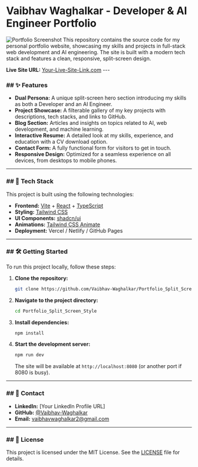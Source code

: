 # Vaibhav Waghalkar - Developer & AI Engineer Portfolio

![Portfolio Screenshot](./public/screenshot.png) 
This repository contains the source code for my personal portfolio website, showcasing my skills and projects in full-stack web development and AI engineering. The site is built with a modern tech stack and features a clean, responsive, split-screen design.

**Live Site URL:** [Your-Live-Site-Link.com](https://Your-Live-Site-Link.com) ---

### ## ✨ Features

* **Dual Persona:** A unique split-screen hero section introducing my skills as both a Developer and an AI Engineer.
* **Project Showcase:** A filterable gallery of my key projects with descriptions, tech stacks, and links to GitHub.
* **Blog Section:** Articles and insights on topics related to AI, web development, and machine learning.
* **Interactive Resume:** A detailed look at my skills, experience, and education with a CV download option.
* **Contact Form:** A fully functional form for visitors to get in touch.
* **Responsive Design:** Optimized for a seamless experience on all devices, from desktops to mobile phones.

---

### ## 🚀 Tech Stack

This project is built using the following technologies:

* **Frontend:** [Vite](https://vitejs.dev/) + [React](https://reactjs.org/) + [TypeScript](https://www.typescriptlang.org/)
* **Styling:** [Tailwind CSS](https://tailwindcss.com/)
* **UI Components:** [shadcn/ui](https://ui.shadcn.com/)
* **Animations:** [Tailwind CSS Animate](https://tailwindcss-animate.com/)
* **Deployment:** Vercel / Netlify / GitHub Pages

---

### ## 🛠️ Getting Started

To run this project locally, follow these steps:

1.  **Clone the repository:**
    ```sh
    git clone https://github.com/Vaibhav-Waghalkar/Portfolio_Split_Screen_Style.git
    ```

2.  **Navigate to the project directory:**
    ```sh
    cd Portfolio_Split_Screen_Style
    ```

3.  **Install dependencies:**
    ```sh
    npm install
    ```

4.  **Start the development server:**
    ```sh
    npm run dev
    ```
    The site will be available at `http://localhost:8080` (or another port if 8080 is busy).

---

### ## 📧 Contact

-   **LinkedIn:** [Your LinkedIn Profile URL]
-   **GitHub:** [@Vaibhav-Waghalkar](https://github.com/Vaibhav-Waghalkar)
-   **Email:** vaibhavwaghalkar2@gmail.com

---

### ## 📄 License

This project is licensed under the MIT License. See the [LICENSE](LICENSE) file for details.
